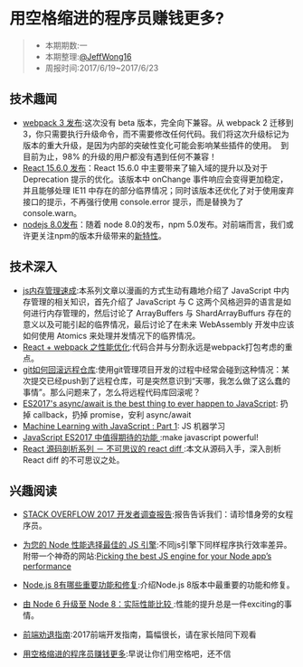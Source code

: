 # 用空格缩进的程序员赚钱更多?

> - 本期期数:一     
> - 本期整理:[@JeffWong16](https://github.com/JeffWong16)
> - 周报时间:2017/6/19~2017/6/23 

## 技术趣闻

- [webpack 3 发布](https://juejin.im/post/592faca42f301e006bc791e0):这次没有 beta 版本，完全向下兼容。从 webpack 2 迁移到 3，你只需要执行升级命令，而不需要修改任何代码。我们将这次升级标记为版本的重大升级，是因为内部的突破性变化可能会影响某些插件的使用。
  到目前为止，98% 的升级的用户都没有遇到任何不兼容！
- [React 15.6.0 发布](https://facebook.github.io/react/blog/2017/06/13/react-v15.6.0.html)：React 15.6.0 中主要带来了输入域的提升以及对于 Deprecation 提示的优化。该版本中 onChange 事件响应会变得更加稳定，并且能够处理 IE11 中存在的部分临界情况；同时该版本还优化了对于使用废弃接口的提示，不再强行使用 console.error 提示，而是替换为了 console.warn。
- [nodejs 8.0发布](https://zhuanlan.zhihu.com/p/26680273)：随着 node 8.0的发布，npm 5.0发布。对前端而言，我们或许更关注npm的版本升级带来的[新特性](http://www.qingpingshan.com/m/view.php?aid=282888)。

## 技术深入

- [js内存管理速成](https://hacks.mozilla.org/2017/06/a-crash-course-in-memory-management/):本系列文章以漫画的方式生动有趣地介绍了 JavaScript 中内存管理的相关知识，首先介绍了 JavaScript 与 C 这两个风格迥异的语言是如何进行内存管理的，然后讨论了 ArrayBuffers 与 ShardArrayBuffurs 存在的意义以及可能引起的临界情况，最后讨论了在未来 WebAssembly 开发中应该如何使用 Atomics 来处理并发情况下的临界情况。
- [React + webpack 之性能优化](http://mp.weixin.qq.com/s/WAoeyuWDe6shaiLomcB0hw):代码合并与分割永远是webpack打包考虑的重点。
- [git如何回滚远程仓库](http://blog.mtxcxin.cn/blog/git%E5%A6%82%E4%BD%95%E5%9B%9E%E6%BB%9A%E8%BF%9C%E7%A8%8B%E4%BB%93%E5%BA%93.html):使用git管理项目开发的过程中经常会碰到这种情况：某次提交已经push到了远程仓库，可是突然意识到“天哪，我怎么做了这么蠢的事情”。那么问题来了，怎么将远程代码库回滚呢？
- [ES2017's async/await is the best thing to ever happen to JavaScript](https://certsimple.com/blog/javascript-equals-async-await): 扔掉 callback，扔掉 promise，安利 async/await
- [Machine Learning with JavaScript : Part 1](https://hackernoon.com/machine-learning-with-javascript-part-1-9b97f3ed4fe5): JS 机器学习
- [JavaScript ES2017 中值得期待的功能 ](https://my.oschina.net/powertoolsteam/blog/955331):make javascript powerful!
- [React 源码剖析系列 － 不可思议的 react diff ](http://mp.weixin.qq.com/s/rgVIG4_78UmovzupVe6XIQ):本文从源码入手，深入剖析 React diff 的不可思议之处。

## 兴趣阅读

- [STACK OVERFLOW 2017 开发者调查报告](http://stormzhang.com/2017/06/19/stackoverflow-developer-survey-2017/?utm_source=tuicool&utm_medium=referral):报告告诉我们：请珍惜身旁的女程序员。
- [为您的 Node 性能选择最佳的 JS 引擎](https://segmentfault.com/a/1190000009819740):不同js引擎下同样程序执行效率差异。附带一个神奇的网站:[Picking the best JS engine for your Node app’s performance ](https://sqreen.github.io/node_engine_bench/)
- [Node.js 8有哪些重要功能和修复](https://my.oschina.net/powertoolsteam/blog/913075):介绍Node.js 8版本中最重要的功能和修复。
- [由 Node 6 升级至 Node 8：实际性能比较 ](https://www.oschina.net/translate/upgrading-from-node-6-to-node-8):性能的提升总是一件exciting的事情。

- [前端劝退指南](https://juejin.im/post/592faca42f301e006bc791e0):2017前端开发指南，篇幅很长，请在家长陪同下观看
- [用空格缩进的程序员赚钱更多](http://mp.weixin.qq.com/s?__biz=MjM5NzU0MzU0Nw==&mid=2651375004&idx=1&sn=4e9f891ccce9b2b8d069fb9230b238e8&chksm=bd240e888a53879ea82c21defbb04b6f64f107d9c00a977d3bcdb38a8f20b40a1d5a6e6fef07&mpshare=1&scene=1&srcid=0620Xvw6la4lL34ld1HcJfEC#rd):早说让你们用空格吧，还不信

